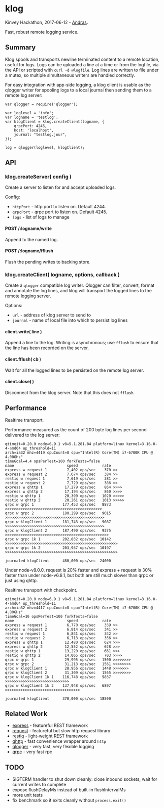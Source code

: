 klog
================

Kinvey Hackathon, 2017-06-12 - [Andras](https://npmjs.com/~andrasq).

Fast, robust remote logging service.


Summary
----------------

Klog spools and transports newline terminated content to a remote location, useful for
logs.  Logs can be uploaded a line at a time or from the logfile, via the API or scripted
with `curl -d @logfile`.  Log lines are written to file under a mutex, so multiple
simultaneous writers are handled correctly.

For easy integration with app-side logging, a klog client is usable as the qlogger
writer for spooling logs to a local journal then sending them to a remote log server:

    var qlogger = require('qlogger');

    var loglevel = 'info';
    var logname = 'testlog';
    var klogClient = klog.createClient(logname, {
        qrpcPort: 4245,
        host: 'localhost',
        journal: "testlog.jour",
    });

    log = qlogger(loglevel, klogClient);


API
----------------

### klog.createServer( config )

Create a server to listen for and accept uploaded logs.

Config:

- `httpPort` - http port to listen on.  Default 4244.
- `qrpcPort` - qrpc port to listen on.  Default 4245.
- `logs` - list of logs to manage

#### POST /:logname/write

Append to the named log.

#### POST /:logname/fflush

Flush the pending writes to backing store.

### klog.createClient( logname, options, callback )

Create a `qlogger` compatible log writer.  Qlogger can filter, convert,
format and annotate the log lines, and klog will transport the logged lines
to the remote logging server.

Options:

- `url` - address of klog server to send to
- `journal` - name of local file into which to persist log lines

#### client.write( line )

Append a line to the log.  Writing is asynchronous; use `fflush` to ensure that the
line has been recorded on the server.

#### client.fflush( cb )

Wait for all the logged lines to be persisted on the remote log server.

#### client.close( )

Disconnect from the klog server.  Note that this does not `fflush`.


Performance
----------------

Realtime transport.

Performance measured as the count of 200 byte log lines per second delivered to the
log server:

    qtimeit=0.20.0 node=6.9.1 v8=5.1.281.84 platform=linux kernel=3.16.0-4-amd64 up_threshold=11
    arch=ia32 mhz=4419 cpuCount=8 cpu="Intel(R) Core(TM) i7-6700K CPU @ 4.00GHz"
    timeGoal=4.4 opsPerTest=100 forkTests=false
    name                        speed           rate
    express w request 1         7,402 ops/sec    370 >>
    express w request 2         7,674 ops/sec    384 >>
    restiq w request 1          7,619 ops/sec    381 >>
    restiq w request 2          7,729 ops/sec    386 >>
    express w qhttp 1          17,279 ops/sec    864 >>>>
    express w qhttp 2          17,194 ops/sec    860 >>>>
    restiq w qhttp 1           20,390 ops/sec   1020 >>>>>
    restiq w qhttp 2           20,261 ops/sec   1013 >>>>>
    qrpc w qrpc 1             177,453 ops/sec   8873 >>>>>>>>>>>>>>>>>>>>>>>>>>>>>>>>>>>>>>>>>>>>
    qrpc w qrpc 2             180,299 ops/sec   9015 >>>>>>>>>>>>>>>>>>>>>>>>>>>>>>>>>>>>>>>>>>>>>
    qrpc w klogClient 1       181,743 ops/sec   9087 >>>>>>>>>>>>>>>>>>>>>>>>>>>>>>>>>>>>>>>>>>>>>
    qrpc w klogClient 2       187,490 ops/sec   9375 >>>>>>>>>>>>>>>>>>>>>>>>>>>>>>>>>>>>>>>>>>>>>>>
    qrpc w qrpc 1k 1          202,832 ops/sec  10142 >>>>>>>>>>>>>>>>>>>>>>>>>>>>>>>>>>>>>>>>>>>>>>>>>>>
    qrpc w qrpc 1k 2          203,937 ops/sec  10197 >>>>>>>>>>>>>>>>>>>>>>>>>>>>>>>>>>>>>>>>>>>>>>>>>>>

    journaled klogClient      480,000 ops/sec  24000

Under node-v8.0.0, request is 20% faster and express + request is 30% faster than
under node-v6.9.1, but both are still much slower than qrpc or just using qhttp.

Realtime transport with checkpoint.

    qtimeit=0.20.0 node=6.9.1 v8=5.1.281.84 platform=linux kernel=3.16.0-4-amd64 up_threshold=11
    arch=ia32 mhz=4417 cpuCount=8 cpu="Intel(R) Core(TM) i7-6700K CPU @ 4.00GHz"
    timeGoal=10 opsPerTest=100 forkTests=false
    name                        speed           rate
    express w request 1         6,770 ops/sec    339 >>
    express w request 2         6,814 ops/sec    341 >>
    restiq w request 1          6,841 ops/sec    342 >>
    restiq w request 2          6,713 ops/sec    336 >>
    express w qhttp 1          12,480 ops/sec    624 >>>
    express w qhttp 2          12,552 ops/sec    628 >>>
    restiq w qhttp 1           13,220 ops/sec    661 >>>
    restiq w qhttp 2           14,065 ops/sec    703 >>>>
    qrpc w qrpc 1              29,995 ops/sec   1500 >>>>>>>>
    qrpc w qrpc 2              31,213 ops/sec   1561 >>>>>>>>
    qrpc w klogClient 1        28,956 ops/sec   1448 >>>>>>>
    qrpc w klogClient 2        31,309 ops/sec   1565 >>>>>>>>
    qrpc w klogClient 1k 1    116,748 ops/sec   5837 >>>>>>>>>>>>>>>>>>>>>>>>>>>>>
    qrpc w klogClient 1k 2    137,948 ops/sec   6897 >>>>>>>>>>>>>>>>>>>>>>>>>>>>>>>>>>

    journaled klogClient      370,000 ops/sec  18500


Related Work
----------------

- [express](https://npmjs.com/package/express) - featureful REST framework
- [request](https://npmjs.com/package/request) - featureful but slow http request library
- [restiq](https://npmjs.com/package/restiq) - light-weight REST framework
- [qhttp](https://npmjs.com/package/qhttp) - fast convenience wrapper around `http`
- [qlogger](https://npmjs.com/package/qlogger) - very fast, very flexible logging
- [qrpc](https://npmjs.com/package/qrpc) - very fast rpc


TODO
----------------

- SIGTERM handler to shut down cleanly: close inbound sockets, wait for current writes to complete
- expose flushDelayMs instead of built-in flushIntervalMs
- more unit tests
- fix benchmark so it exits cleanly without `process.exit()`
